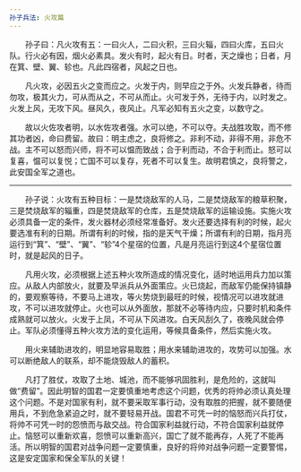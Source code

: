 ```yaml
---
孙子兵法: 火攻篇
---
```

　　孙子曰：凡火攻有五：一曰火人，二曰火积，三曰火辎，四曰火库，五曰火队。行火必有因，烟火必素具。发火有时，起火有日。时者，天之燥也；日者，月在箕、壁、翼、轸也。凡此四宿者，风起之日也。

　　凡火攻，必因五火之变而应之。火发于内，则早应之于外。火发兵静者，待而勿攻，极其火力，可从而从之，不可从而止。火可发于外，无待于内，以时发之。火发上风，无攻下风。昼风久，夜风止。凡军必知有五火之变，以数守之。

　　故以火佐攻者明，以水佐攻者强。水可以绝，不可以夺。夫战胜攻取，而不修其功者凶，命曰费留。故曰：明主虑之，良将修之。非利不动，非得不用，非危不战。主不可以怒而兴师，将不可以愠而致战；合于利而动，不合于利而止。怒可以复喜，愠可以复悦；亡国不可以复存，死者不可以复生。故明君慎之，良将警之，此安国全军之道也。

***

　　孙子说：火攻有五种目标：一是焚烧敌军的人马，二是焚烧敌军的粮草积聚，三是焚烧敌军的辎重，四是焚烧敌军的仓库，五是焚烧敌军的运输设施。实施火攻必须具备一定的条件，发火器材必须经常准备好。发火还要选择有利的时候，起火要选准有利的日期。所谓有利的时候，指的是天气干燥；所谓有利的日期，指月亮运行到“箕”、“壁”、“翼”、“轸”4个星宿的位置，凡是月亮运行到这4个星宿位置时，就是起风的日子。

　　凡用火攻，必须根据上述五种火攻所造成的情况变化，适时地运用兵力加以策应。从敌人内部放火，就要及早派兵从外面策应。火已烧起，而敌军仍能保持镇静的，要观察等待，不要马上进攻，等火势烧到最旺的时候，视情况可以进攻就进攻，不可以进攻就停止。火也可以从外面放，那就不必等待内应，只要时机和条件成熟就可以放火。火发于上凤，不可从下风进攻。白天风刮久了，夜晚风就会停止。军队必须懂得五种火攻方法的变化运用，等候具备条件，然后实施火攻。

　　用火来辅助进攻的，明显地容易取胜；用水来辅助进攻的，攻势可以加强。水可以断绝敌人的联系，却不能烧毁敌人的蓄积。

　　凡打了胜仗，攻取了土地、城池，而不能够巩固胜利，是危险的，这就叫做“费留”。因此明智的国君一定要慎重地考虑这个问题，优秀的将帅必须认真处理这个问题。不是对国家有利，就不要采取军事行动，没有取胜的把握，就不要随便用兵，不到危急紧迫之时，就不要轻易开战。国君不可凭一时的恼怒而兴兵打仗，将帅不可凭一时的怨愤而与敌交战。符合国家利益就行动，不符合国家利益就停止。恼怒可以重新欢喜，怨愤可以重新高兴，国亡了就不能再存，人死了不能再活。所以明智的国君对战争问题一定要慎重，良好的将帅对战争问题一定要警惕，这是安定国家和保全军队的关键！
